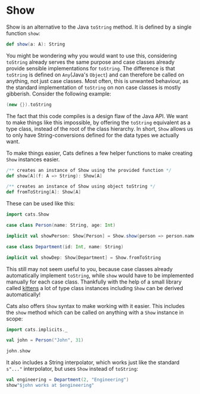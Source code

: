# Show

Show is an alternative to the Java `toString` method.
It is defined by a single function `show`:

```scala
def show(a: A): String
```

You might be wondering why you would want to use this, considering `toString` already serves the same purpose and case classes already provide sensible implementations for `toString`.
The difference is that `toString` is defined on `Any`(Java's `Object`) and can therefore be called on anything, not just case classes.
Most often, this is unwanted behaviour, as the standard implementation of `toString` on non case classes is mostly gibberish.
Consider the following example:

```scala mdoc
(new {}).toString
```

The fact that this code compiles is a design flaw of the Java API.
We want to make things like this impossible, by offering the `toString` equivalent as a type class, instead of the root of the class hierarchy.
In short, `Show` allows us to only have String-conversions defined for the data types we actually want.

To make things easier, Cats defines a few helper functions to make creating `Show` instances easier.

```scala
/** creates an instance of Show using the provided function */
def show[A](f: A => String): Show[A]

/** creates an instance of Show using object toString */
def fromToString[A]: Show[A]
```

These can be used like this:

```scala mdoc
import cats.Show

case class Person(name: String, age: Int)

implicit val showPerson: Show[Person] = Show.show(person => person.name)

case class Department(id: Int, name: String)

implicit val showDep: Show[Department] = Show.fromToString
```


This still may not seem useful to you, because case classes already automatically implement `toString`, while `show` would have to be implemented manually for each case class.
Thankfully with the help of a small library called [kittens](https://github.com/typelevel/kittens) a lot of type class instances including `Show` can be derived automatically!

Cats also offers `Show` syntax to make working with it easier.
This includes the `show` method which can be called on anything with a `Show` instance in scope:

```scala mdoc
import cats.implicits._

val john = Person("John", 31)

john.show
```

It also includes a String interpolator, which works just like the standard `s"..."` interpolator, but uses `Show` instead of `toString`:

```scala mdoc
val engineering = Department(2, "Engineering")
show"$john works at $engineering"
```
